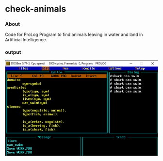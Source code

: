 # check-animals

### About
Code for ProLog Program to find animals leaving in water and land in Artificial Intelligence.

### output

![](./pic.png)
